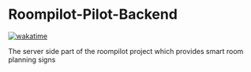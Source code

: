 # Roompilot-Pilot-Backend

<a href="https://wakatime.com/badge/user/7df019f0-7a0e-4b85-89f3-0ac38ab67246/project/0577bac8-2ac2-4368-921b-4e4140c3178c"><img src="https://wakatime.com/badge/user/7df019f0-7a0e-4b85-89f3-0ac38ab67246/project/0577bac8-2ac2-4368-921b-4e4140c3178c.svg" alt="wakatime"></a>

The server side part of the roompilot project which provides smart room planning signs
